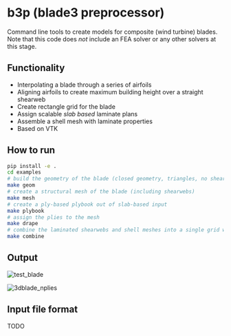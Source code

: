 # b3p (blade3 preprocessor)
Command line tools to create models for composite (wind turbine) blades. 
Note that this code does *not* include an FEA solver or any other solvers at this stage. 

## Functionality
- Interpolating a blade through a series of airfoils
- Aligning airfoils to create maximum building height over a straight shearweb
- Create rectangle grid for the blade
- Assign scalable *slab based* laminate plans 
- Assemble a shell mesh with laminate properties
- Based on VTK

## How to run
```sh
pip install -e . 
cd examples
# build the geometry of the blade (closed geometry, triangles, no shearwebs)
make geom 
# create a structural mesh of the blade (including shearwebs)
make mesh 
# create a ply-based plybook out of slab-based input
make plybook 
# assign the plies to the mesh
make drape 
# combine the laminated shearwebs and shell meshes into a single grid with shared nodes
make combine 
```
## Output

![test_blade](https://user-images.githubusercontent.com/8971152/148471383-7f652a84-447a-4db0-81e2-2e27b1785745.png)

![3dblade_nplies](https://user-images.githubusercontent.com/8971152/148471469-61fb3efb-1789-4667-97b4-11b9e36d2e73.png)

## Input file format
TODO

